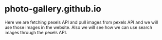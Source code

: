 # photo-gallery.github.io
Here we are fetching pexels API and pull images from pexels API and we will use those images in the website. Also we will see how we can use search images through the pexels API.

